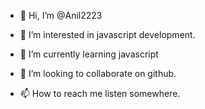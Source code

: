 - 👋 Hi, I’m @Anil2223
- 👀 I’m interested in javascript development.
- 🌱 I’m currently learning javascript
- 💞️ I’m looking to collaborate on github.

- 📫 How to reach me  listen somewhere.

<!---
Anil2223/Anil2223 is a ✨ special ✨ repository because its `README.md` (this file) appears on your GitHub profile.
You can click the Preview link to take a look at your changes.
--->

